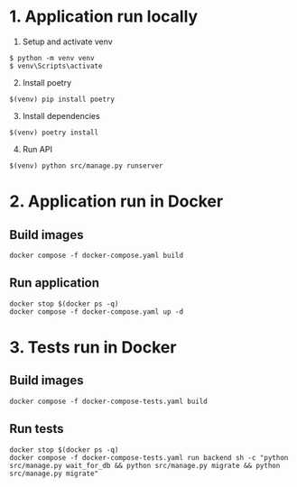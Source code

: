 # 1. Application run locally
1. Setup and activate venv
```commandline
$ python -m venv venv
$ venv\Scripts\activate
```
2. Install poetry
```commandline
$(venv) pip install poetry
```
3. Install dependencies
```commandline
$(venv) poetry install
```
4. Run API
```commandline
$(venv) python src/manage.py runserver
```
# 2. Application run in Docker
## Build images
```commandline
docker compose -f docker-compose.yaml build
```
## Run application
```commandline
docker stop $(docker ps -q)
docker compose -f docker-compose.yaml up -d
```
# 3. Tests run in Docker
## Build images
```commandline
docker compose -f docker-compose-tests.yaml build
```
## Run tests
```commandline
docker stop $(docker ps -q)
docker compose -f docker-compose-tests.yaml run backend sh -c "python src/manage.py wait_for_db && python src/manage.py migrate && python src/manage.py migrate"
```
